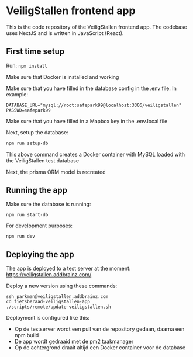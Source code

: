 # VeiligStallen frontend app

This is the code repository of the VeiligStallen frontend app. The codebase uses NextJS and is written in JavaScript (React).

## First time setup

Run: `npm install`

Make sure that Docker is installed and working

Make sure that you have filled in the database config in the .env file. In example:

    DATABASE_URL="mysql://root:safepark99@localhost:3306/veiligstallen"
    PASSWD=safepark99

Make sure that you have filled in a Mapbox key in the .env.local file

Next, setup the database:

```bash
npm run setup-db
```

This above command creates a Docker container with MySQL loaded with the VeiligStallen test database

Next, the prisma ORM model is recreated

## Running the app

Make sure the database is running:

    npm run start-db

For development purposes:

    npm run dev

## Deploying the app

The app is deployed to a test server at the moment: https://veiligstallen.addbrainz.com/

Deploy a new version using these commands:

    ssh parkman@veiligstallen.addbrainz.com
    cd fietsberaad-veiligstallen-app
    ./scripts/remote/update-veiligstallen.sh

Deployment is configured like this:

- Op de testserver wordt een pull van de repository gedaan, daarna een npm build
- De app wordt gedraaid met de pm2 taakmanager
- Op de achtergrond draait altijd een Docker container voor de database
